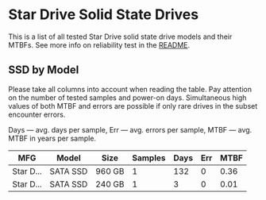 Star Drive Solid State Drives
=============================

This is a list of all tested Star Drive solid state drive models and their MTBFs. See
more info on reliability test in the [README](https://github.com/linuxhw/SMART).

SSD by Model
------------

Please take all columns into account when reading the table. Pay attention on the
number of tested samples and power-on days. Simultaneous high values of both MTBF
and errors are possible if only rare drives in the subset encounter errors.

Days — avg. days per sample,
Err  — avg. errors per sample,
MTBF — avg. MTBF in years per sample.

| MFG       | Model              | Size   | Samples | Days  | Err   | MTBF |
|-----------|--------------------|--------|---------|-------|-------|------|
| Star D... | SATA SSD           | 960 GB | 1       | 132   | 0     | 0.36   |
| Star D... | SATA SSD           | 240 GB | 1       | 3     | 0     | 0.01   |
